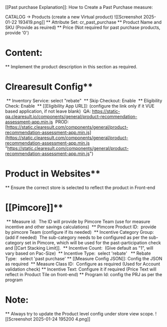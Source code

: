 [[Past purchase Explanation]]:
How to Create a Past Purchase measure:

 CATALOG -> Products (create a new Virtual product)
	 ![[Screenshot 2025-01-22 193419.png]] 
 ** Attribute Set: cr_past_purchase
 ** Product Name and SKU (Provide as reuired)
 ** Price (Not required for past purchase products, provide '0')
# Content:
 ** Implement the product description in this section as required.
# Clrearesult Config**
 ** Inventory Service: select "rebate"
 ** Skip Checkout: Enable
 ** Eligibility Check: Enable
 ** [[Eligibility App URL]]: (configure the link only if it VUE based application, if not leave blank)
	 QA: https://static-qa.clearesult.io/components/general/product-recommendation-assessment-app.min.js
	 PROD: [https://static.clearesult.com/components/general/product-recommendation-assessment-app.min.js](https://static.clearesult.com/components/general/product-recommendation-assessment-app.min.js "https://static.clearesult.com/components/general/product-recommendation-assessment-app.min.js")
# Product in Websites**
 ** Ensure the correct store is selected to reflect the product in Front-end
# [[Pimcore]]**
  ** Measure id: 
	  The ID will provide by Pimcore Team (use for measure incentive and other savings calculations)
  ** Pimcore Product ID: 
	  provide by pimcore Team (configure if its needed)
  ** Incentive Category Group: (add if needed)
	  The sub-category needs to be configured as per the sub-category set in Pimcore, which will be used for the past-participation check and [[Cart Stacking Limit]].
  ** Incentive Count: 
	  (Give default as "1", will vary based on Pac-Size)
  ** Incentive Type: 
	  select 'rebate'
  ** Rebate Type:
	  select 'past purchase'
  ** [[Measure Config JSON]]:
	  Config the JSON as required
  ** Measure Class ID: 
	  Configure as required (Used for Account validation check)
  ** Incentive Text:
	  Configure it if required (Price Text will reflect in Product Tile on front-end)
  ** Program Id:
	  config the PRJ as per the program

# Note: 
** Always try to update the Product level config under store view scope.	![[Screenshot 2025-01-24 195200 4.png]]